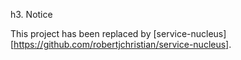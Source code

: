 h3.  Notice

This project has been replaced by [service-nucleus][https://github.com/robertjchristian/service-nucleus].
